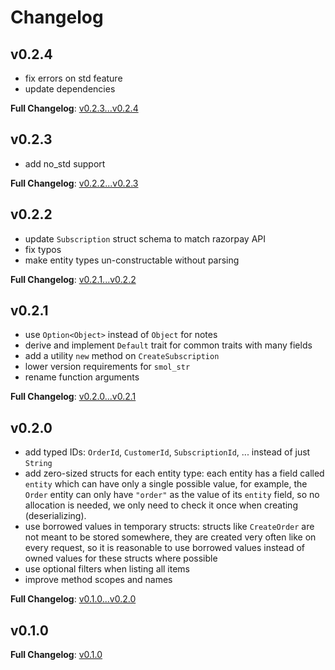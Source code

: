 # Changelog

## v0.2.4

- fix errors on std feature
- update dependencies

**Full Changelog**: [v0.2.3...v0.2.4](https://github.com/a-rustacean/rusty-razorpay/compare/v0.2.3...v0.2.4)

## v0.2.3

- add no_std support

**Full Changelog**: [v0.2.2...v0.2.3](https://github.com/a-rustacean/rusty-razorpay/compare/v0.2.2...v0.2.3)

## v0.2.2

- update `Subscription` struct schema to match razorpay API
- fix typos
- make entity types un-constructable without parsing

**Full Changelog**: [v0.2.1...v0.2.2](https://github.com/a-rustacean/rusty-razorpay/compare/v0.2.1...v0.2.2)

## v0.2.1

- use `Option<Object>` instead of `Object` for notes
- derive and implement `Default` trait for common traits with many fields
- add a utility `new` method on `CreateSubscription`
- lower version requirements for `smol_str`
- rename function arguments

**Full Changelog**: [v0.2.0...v0.2.1](https://github.com/a-rustacean/rusty-razorpay/compare/v0.2.0...v0.2.1)

## v0.2.0

- add typed IDs:
  `OrderId`, `CustomerId`, `SubscriptionId`, ... instead of just `String`
- add zero-sized structs for each entity type: each entity has a field called `entity` which can have only a single possible value, for example, the `Order` entity can only have `"order"` as the value of its `entity` field, so no allocation is needed, we only need to check it once when creating (deserializing).
- use borrowed values in temporary structs:
  structs like `CreateOrder` are not meant to be stored somewhere, they are created very often like on every request, so it is reasonable to use borrowed values instead of owned values for these structs where possible
- use optional filters when listing all items
- improve method scopes and names

**Full Changelog**: [v0.1.0...v0.2.0](https://github.com/a-rustacean/rusty-razorpay/compare/v0.1.0...v0.2.0)

## v0.1.0

**Full Changelog**: [v0.1.0](https://github.com/a-rustacean/rusty-razorpay/commits/v0.1.0)
